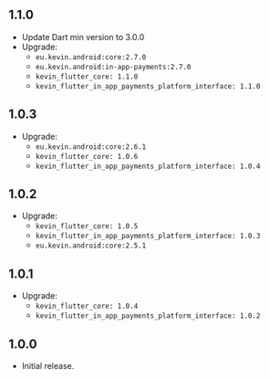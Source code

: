 ## 1.1.0

* Update Dart min version to 3.0.0
* Upgrade:
    - `eu.kevin.android:core:2.7.0`
    - `eu.kevin.android:in-app-payments:2.7.0`
    - `kevin_flutter_core: 1.1.0`
    - `kevin_flutter_in_app_payments_platform_interface: 1.1.0`

## 1.0.3

* Upgrade:
    - `eu.kevin.android:core:2.6.1`
    - `kevin_flutter_core: 1.0.6`
    - `kevin_flutter_in_app_payments_platform_interface: 1.0.4`

## 1.0.2

* Upgrade:
    - `kevin_flutter_core: 1.0.5`
    - `kevin_flutter_in_app_payments_platform_interface: 1.0.3`
    - `eu.kevin.android:core:2.5.1`

## 1.0.1

* Upgrade:
    - `kevin_flutter_core: 1.0.4`
    - `kevin_flutter_in_app_payments_platform_interface: 1.0.2`

## 1.0.0

* Initial release.